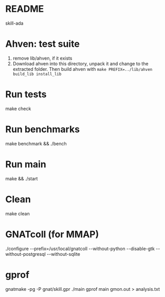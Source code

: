 README
======

skill-ada

# Ahven: test suite
1) remove lib/ahven, if it exists
2) Download ahven into this directory, unpack it and change to the extracted folder.
   Then build ahven with `make PREFIX=../lib/ahven build_lib install_lib`

# Run tests
make check

# Run benchmarks
make benchmark && ./bench

# Run main
make && ./start

# Clean
make clean

# GNATcoll (for MMAP)
./configure --prefix=/usr/local/gnatcoll --without-python --disable-gtk --without-postgresql --without-sqlite

# gprof
gnatmake -pg -P gnat/skill.gpr
./main
 gprof main gmon.out > analysis.txt
